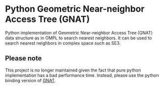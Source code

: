 # Python Geometric Near-neighbor Access Tree (GNAT)

Python implementation of Geometric Near-neighbor Access Tree (GNAT) data structure as in OMPL to search nearest neighbors. It can be used to search nearest neighbors in complex space such as SE3.

## Please note

This project is no longer maintained given the fact that pure python implementation has a bad performance time. Instead, please use the python binding version of [GNAT](https://github.com/ZhuoyunZhong/gnat).
